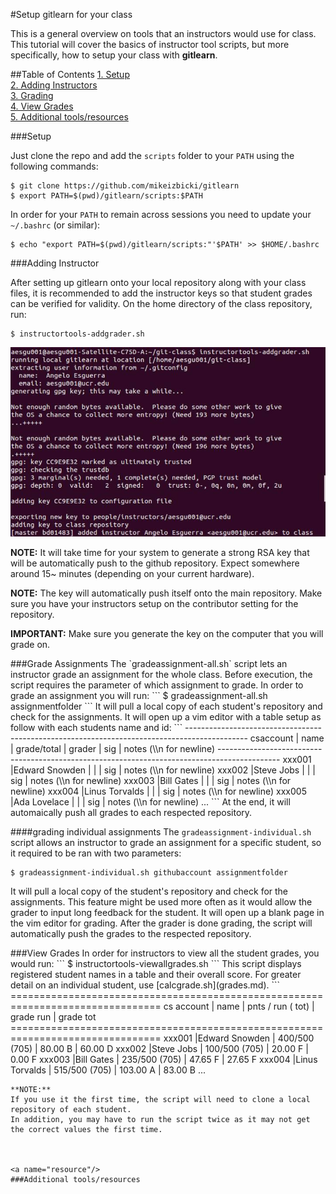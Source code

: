 #Setup gitlearn for your class

This is a general overview on tools that an instructors would use for class. This tutorial will cover the basics of instructor tool scripts, but more specifically, how to setup your class with **gitlearn**.

##Table of Contents
[1. Setup](#setup)  
[2. Adding Instructors](#addkey)  
[3. Grading](#grading)  
[4. View Grades](#view)  
[5. Additional tools/resources](#resource)  

<a name="setup"/>
###Setup

Just clone the repo and add the `scripts` folder to your `PATH` using the following commands:
```
$ git clone https://github.com/mikeizbicki/gitlearn
$ export PATH=$(pwd)/gitlearn/scripts:$PATH
```
In order for your `PATH` to remain across sessions you need to update your `~/.bashrc` (or similar):
```
$ echo "export PATH=$(pwd)/gitlearn/scripts:"'$PATH' >> $HOME/.bashrc
```





<a name="addkey"/>
###Adding Instructor

After setting up gitlearn onto your local repository along with your class files,
it is recommended to add the instructor keys so that student grades can be verified for validity.
On the home directory of the class repository, run:
```
$ instructortools-addgrader.sh
```

![addgrader.png](img/addgrader.png)

**NOTE:**
It will take time for your system to generate a strong RSA key that will be automatically push to the github repository.
Expect somewhere around 15~ minutes (depending on your current hardware).

**NOTE:**
The key will automatically push itself onto the main repository.
Make sure you have your instructors setup on the contributor setting for the repository.

**IMPORTANT:**
Make sure you generate the key on the computer that you will grade on.



<a name="grading"/>
###Grade Assignments
The `gradeassignment-all.sh` script lets an instructor grade an assignment for the whole class.
Before execution, the script requires the parameter of which assignment to grade.
In order to grade an assignment you will run:
```
$ gradeassignment-all.sh assignmentfolder
```
It will pull a local copy of each student's repository and check for the assignments.
It will open up a vim editor with a table setup as follow with each students name and id:
```
---------------------------------------------------------------------------------------------
 csaccount           | name           | grade/total | grader             | sig | notes (\\n for newline)
---------------------------------------------------------------------------------------------
 xxx001              |Edward Snowden  |             |                    | sig | notes (\\n for newline)
 xxx002              |Steve Jobs      |             |                    | sig | notes (\\n for newline)
 xxx003              |Bill Gates      |             |                    | sig | notes (\\n for newline)
 xxx004              |Linus Torvalds  |             |                    | sig | notes (\\n for newline)
 xxx005              |Ada Lovelace    |             |                    | sig | notes (\\n for newline)
 ...
```
At the end, it will automaically push all grades to each respected repository.

####grading individual assignments
The `gradeassignment-individual.sh` script allows an instructor to grade an assignment for a specific student, so it required to be ran with two parameters:
```
$ gradeassignment-individual.sh githubaccount assignmentfolder
```
It will pull a local copy of the student's repository and check for the assignments.
This feature might be used more often as it would allow the grader to input long feedback for the student.
It will open up a blank page in the vim editor for grading.
After the grader is done grading, the script will automatically push the grades to the respected repository.



<a name="view"/>
###View Grades
In order for instructors to view all the student grades, you would run:
```
$ instructortools-viewallgrades.sh
```
This script displays registered student names in a table and their overall score.
For greater detail on an individual student, use [calcgrade.sh](grades.md).
```
================================================================================
 cs account | name                | pnts /  run ( tot) | grade run  | grade tot 
================================================================================
xxx001      |Edward Snowden       | 400/500 (705)      |  80.00 B   | 60.00 D
xxx002      |Steve Jobs           | 100/500 (705)      |  20.00 F   | 0.00 F
xxx003      |Bill Gates           | 235/500 (705)      |  47.65 F   | 27.65 F
xxx004      |Linus Torvalds       | 515/500 (705)      |  103.00 A  | 83.00 B
...

```
**NOTE:**
If you use it the first time, the script will need to clone a local repository of each student.  
In addition, you may have to run the script twice as it may not get the correct values the first time.



<a name="resource"/>
###Additional tools/resources


